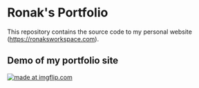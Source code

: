 # Ronak's Portfolio

This repository contains the source code to my personal website (https://ronaksworkspace.com).

## Demo of my portfolio site
<a href="https://imgflip.com/gif/2ik7ks"><img src="https://i.imgflip.com/2ik7ks.gif" title="made at imgflip.com"/></a>
